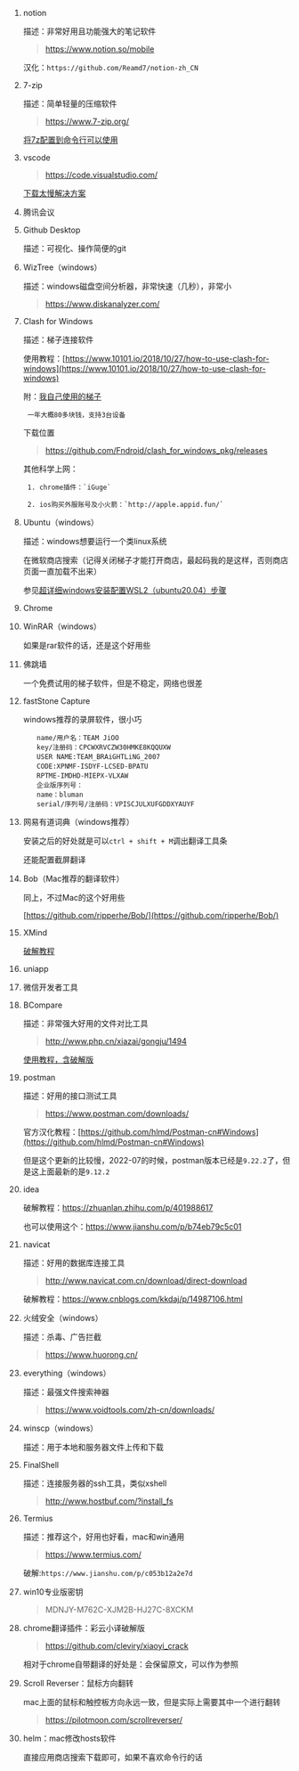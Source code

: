 <!--
 * @Date: 2022-06-27 14:41:28
 * @LastEditors: Lq
 * @LastEditTime: 2022-08-09 15:27:10
 * @FilePath: \learnningNotes\软件推荐及破解锦集\好用软件合集及软件资源.md
-->
1. notion

    描述：非常好用且功能强大的笔记软件

    > https://www.notion.so/mobile

    汉化：`https://github.com/Reamd7/notion-zh_CN`

2. 7-zip

    描述：简单轻量的压缩软件

    > https://www.7-zip.org/

    [将7z配置到命令行可以使用](https://www.likecs.com/show-829595.html)

3. vscode

    > https://code.visualstudio.com/

    [下载太慢解决方案](https://blog.csdn.net/zoecxy/article/details/124391379)

4. 腾讯会议

5. Github Desktop

    描述：可视化、操作简便的git

6. WizTree（windows）

    描述：windows磁盘空间分析器，非常快速（几秒），非常小

    > https://www.diskanalyzer.com/

7. Clash for Windows

    描述：梯子连接软件

    使用教程：[https://www.10101.io/2018/10/27/how-to-use-clash-for-windows](https://www.10101.io/2018/10/27/how-to-use-clash-for-windows)

    附：[我自己使用的梯子](https://protalv1.clsnetwork.co)

        一年大概80多块钱，支持3台设备

    下载位置

    > https://github.com/Fndroid/clash_for_windows_pkg/releases

    其他科学上网：

        1. chrome插件：`iGuge`

        2. ios购买外服账号及小火箭：`http://apple.appid.fun/`

8. Ubuntu（windows）

    描述：windows想要运行一个类linux系统

    在微软商店搜索（记得关闭梯子才能打开商店，最起码我的是这样，否则商店页面一直加载不出来）

    参见[超详细windows安装配置WSL2（ubuntu20.04）步骤](https://zhuanlan.zhihu.com/p/438255467)

9.  Chrome

10. WinRAR（windows）

    如果是rar软件的话，还是这个好用些

11. 佛跳墙

    一个免费试用的梯子软件，但是不稳定，网络也很差

12. fastStone Capture

    windows推荐的录屏软件，很小巧

    ```
    　　name/用户名：TEAM JiOO
    　　key/注册码：CPCWXRVCZW30HMKE8KQQUXW
    　　USER NAME:TEAM_BRAiGHTLiNG_2007
    　　CODE:XPNMF-ISDYF-LCSED-BPATU
    　　RPTME-IMDHD-MIEPX-VLXAW
    　　企业版序列号：
    　　name：bluman
    　　serial/序列号/注册码：VPISCJULXUFGDDXYAUYF
    ```

13. 网易有道词典（windows推荐）

    安装之后的好处就是可以`ctrl + shift + M`调出翻译工具条

    还能配置截屏翻译

14. Bob（Mac推荐的翻译软件）

    同上，不过Mac的这个好用些

    [https://github.com/ripperhe/Bob/](https://github.com/ripperhe/Bob/)

15. XMind

    [破解教程](https://www.cnblogs.com/yjd_hycf_space/p/10403120.html)

16. uniapp

17. 微信开发者工具

18. BCompare

    描述：非常强大好用的文件对比工具

    > http://www.php.cn/xiazai/gongju/1494

    [使用教程，含破解版](https://m.php.cn/article/414433.html)

19. postman

    描述：好用的接口测试工具

    > https://www.postman.com/downloads/

    官方汉化教程：[https://github.com/hlmd/Postman-cn#Windows](https://github.com/hlmd/Postman-cn#Windows)

    但是这个更新的比较慢，2022-07的时候，postman版本已经是`9.22.2`了，但是这上面最新的是`9.12.2`

20. idea

    破解教程：https://zhuanlan.zhihu.com/p/401988617

    也可以使用这个：https://www.jianshu.com/p/b74eb79c5c01

21. navicat

    描述：好用的数据库连接工具

    > http://www.navicat.com.cn/download/direct-download

    破解教程：https://www.cnblogs.com/kkdaj/p/14987106.html

22. 火绒安全（windows）

    描述：杀毒、广告拦截

    > https://www.huorong.cn/

23. everything（windows）

    描述：最强文件搜索神器

    > https://www.voidtools.com/zh-cn/downloads/

24. winscp（windows）

    描述：用于本地和服务器文件上传和下载

25. FinalShell

    描述：连接服务器的ssh工具，类似xshell

    > http://www.hostbuf.com/?install_fs

26. Termius

    描述：推荐这个，好用也好看，mac和win通用

    > https://www.termius.com/

    破解:`https://www.jianshu.com/p/c053b12a2e7d`

27. win10专业版密钥

    > MDNJY-M762C-XJM2B-HJ27C-8XCKM

28. chrome翻译插件：彩云小译破解版

    > https://github.com/cleviry/xiaoyi_crack

    相对于chrome自带翻译的好处是：会保留原文，可以作为参照

29. Scroll Reverser：鼠标方向翻转

    mac上面的鼠标和触控板方向永远一致，但是实际上需要其中一个进行翻转

    > https://pilotmoon.com/scrollreverser/

30. helm：mac修改hosts软件

    直接应用商店搜索下载即可，如果不喜欢命令行的话